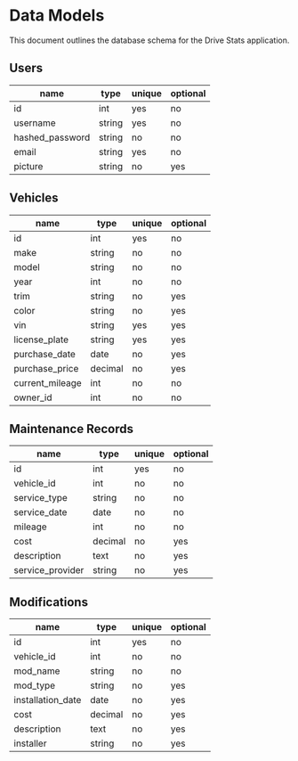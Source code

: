 # Data Models

This document outlines the database schema for the Drive Stats application.

## Users

| name            | type   | unique | optional |
| --------------- | ------ | ------ | -------- |
| id              | int    | yes    | no       |
| username        | string | yes    | no       |
| hashed_password | string | no     | no       |
| email           | string | yes    | no       |
| picture         | string | no     | yes      |

## Vehicles

| name            | type    | unique | optional |
| --------------- | ------- | ------ | -------- |
| id              | int     | yes    | no       |
| make            | string  | no     | no       |
| model           | string  | no     | no       |
| year            | int     | no     | no       |
| trim            | string  | no     | yes      |
| color           | string  | no     | yes      |
| vin             | string  | yes    | yes      |
| license_plate   | string  | yes    | yes      |
| purchase_date   | date    | no     | yes      |
| purchase_price  | decimal | no     | yes      |
| current_mileage | int     | no     | no       |
| owner_id        | int     | no     | no       |

## Maintenance Records

| name             | type    | unique | optional |
| ---------------- | ------- | ------ | -------- |
| id               | int     | yes    | no       |
| vehicle_id       | int     | no     | no       |
| service_type     | string  | no     | no       |
| service_date     | date    | no     | no       |
| mileage          | int     | no     | no       |
| cost             | decimal | no     | yes      |
| description      | text    | no     | yes      |
| service_provider | string  | no     | yes      |

## Modifications

| name              | type    | unique | optional |
| ----------------- | ------- | ------ | -------- |
| id                | int     | yes    | no       |
| vehicle_id        | int     | no     | no       |
| mod_name          | string  | no     | no       |
| mod_type          | string  | no     | yes      |
| installation_date | date    | no     | yes      |
| cost              | decimal | no     | yes      |
| description       | text    | no     | yes      |
| installer         | string  | no     | yes      |
